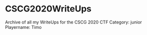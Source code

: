 # CSCG2020WriteUps
Archive of all my WriteUps for the CSCG 2020 CTF
Category: junior
Playername: Timo
